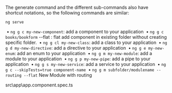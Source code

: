 The generate command and the different sub-commands also have shortcut notations, so the following commands are similar:

`ng serve`



​	• `ng g c my-new-component`: add a component to your application
​	• `ng g c books/bookform` --flat : flat add component in existing folder without creating specific folder.
​	• `ng g cl my-new-class`: add a class to your application
​	• `ng g d my-new-directive`: add a directive to your application
​	• `ng g e my-new-enum`: add an enum to your application
​	• `ng g m my-new-module`: add a module to your application
​	• `ng g p my-new-pipe`: add a pipe to your application
​	• `ng g s my-new-service`: add a service to your application
​	• `ng g c --skipTests=true component-name`
​	• `ng g m subfolder/modulename --routing --flat`  New Module with routing 
​	

src\app\app.component.spec.ts